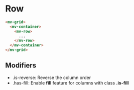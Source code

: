 # Row

```html
<mv-grid>
  <mv-container>
    <mv-row>
      ...
    </mv-row>
  </mv-container>
</mv-grid>
```

## Modifiers

- .is-reverse: Reverse the column order
- .has-fill: Enable **fill** feature for columns with class **.is-fill**
